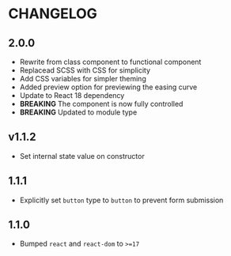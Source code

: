 # CHANGELOG

## 2.0.0
* Rewrite from class component to functional component
* Replacead SCSS with CSS for simplicity
* Add CSS variables for simpler theming
* Added preview option for previewing the easing curve
* Update to React 18 dependency
* **BREAKING** The component is now fully controlled
* **BREAKING** Updated to module type

## v1.1.2
* Set internal state value on constructor

## 1.1.1
* Explicitly set `button` type to `button` to prevent form submission

## 1.1.0
* Bumped `react` and `react-dom` to `>=17`